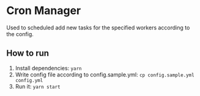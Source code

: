 # Cron Manager
Used to scheduled add new tasks for the specified workers according to the config.

## How to run
1. Install dependencies: `yarn`
2. Write config file according to config.sample.yml: `cp config.sample.yml config.yml`
3. Run it: `yarn start`
